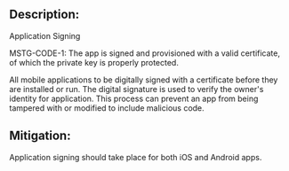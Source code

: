 ## Description:

Application Signing

MSTG-CODE-1: The app is signed and provisioned with a valid certificate, of which the private key is properly protected.

All mobile applications to be digitally signed with a certificate before they are installed or run. The digital signature is used to verify the owner's identity for application. This process can prevent an app from being tampered with or modified to include malicious code.


## Mitigation:

Application signing should take place for both iOS and Android apps.
